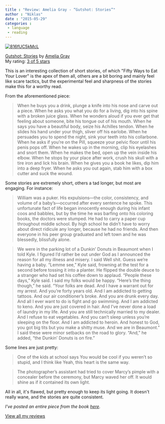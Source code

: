 ```yaml
---
title : "Review: Amelia Gray - “Gutshot: Stories”"
author : "Niklas"
date : "2015-05-29"
categories : 
 - language
 - reading
---
```


[![816fUC5kMcL](https://niklasblog.com/wp-content/816fUC5kMcL-683x1024.jpg)](https://niklasblog.com/wp-content/816fUC5kMcL.jpg)

[Gutshot: Stories](http://www.goodreads.com/book/show/22237153) by [Amelia Gray](http://www.goodreads.com/author/show/2793216)  
My rating: [3 of 5 stars](http://www.goodreads.com/review/show/1271238055)  
  
This is an interesting collection of short stories, of which "Fifty Ways to Eat Your Lover" is the apex of them all, others are a bit boring and mainly feel like scare tactics, but the experimental feel and sharpness of the stories make this for a worthy read.

From the aforementioned piece:

> When he buys you a drink, plunge a knife into his nose and carve out a piece. When he asks you what you do for a living, dig into his spine with a broken juice glass. When he wonders aloud if you ever get that feeling about someone, bite his tongue out of his mouth. When he says you have a beautiful body, seize his Achilles tendon. When he slides his hand under your thigh, sliver off his earlobe. When he persuades you to spend the night, sink your teeth into his collarbone. When he asks if you’re on the Pill, squeeze your pelvic floor until his penis pops off. When he wakes up in the morning, clip his eyelashes and snort them. When he makes the bed, open up the vein inside his elbow. When he stops by your place after work, crush his skull with a tire iron and lick his brain. When he gives you a book he likes, dip him into a deep fryer. When he asks you out again, stab him with a box cutter and suck the wound.

Some stories are extremely short, others a tad longer, but most are engaging. For instance:

> William was a puker. His expulsions—the color, consistency, and volume of a baby’s—occurred after every sentence he spoke. This unfortunate fact of life began innocently enough during his infant coos and babbles, but by the time he was barfing onto his coloring books, the doctors were stumped. He had to carry a paper cup throughout middle school. By high school he didn’t have to worry about direct ridicule any longer, because he had no friends. And then everyone in his peer group graduated and left town and he was blessedly, blissfully alone.

> We were in the parking lot of a Dunkin’ Donuts in Beaumont when I told Kyle. I figured I’d rather be out under God as I announced the reason for all my illness and misery. I said Well shit. Guess we’re having a baby. “Lemme see,” Kyle said, frowning at the test for a second before tossing it into a planter. He flipped the double deuce to a stranger who had set his coffee down to applaud. “People these days,” Kyle said. I said my folks would be happy. “Here’s the thing though,” he said. “Your folks are dead. And I have a warrant out for my arrest. And you’re forty years old. And I am addicted to getting tattoos. And our air conditioner’s broke. And you are drunk every day. And all I ever want to do is fight and go swimming. And I am addicted to keno. And you are just covered in hair. And I’ve never done a load of laundry in my life. And you are still technically married to my dealer. And I refuse to eat vegetables. And you can’t sleep unless you’re sleeping on the floor. And I am addicted to heroin. And honest to God, you got big tits but you make a shitty muse. And we are in Beaumont.” I said these were minor setbacks on the road to glory. “And,” he added, “the Dunkin’ Donuts is on fire.”

Some lines are just pretty:

> One of the kids at school says You would be cool if you weren’t so stupid, and I think like Yeah, this heart is the same way.

> The photographer’s assistant had tried to cover Marcy’s pimple with a concealer before the ceremony, but Marcy waved her off. It would shine as if it contained its own light.

All in all, it's flawed, but pretty enough to keep its light going. It doesn't really wane, and the stories are quite consistent.

_I've posted an entire piece from the book [here](https://niklasblog.com/?p=17348)._  
  
[View all my reviews](http://www.goodreads.com/review/show/1271238055)
